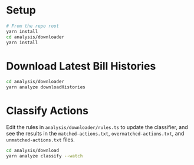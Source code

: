 # Setup

```sh
# From the repo root
yarn install
cd analysis/downloader
yarn install
```

# Download Latest Bill Histories

```sh
cd analysis/downloader
yarn analyze downloadHistories
```

# Classify Actions

Edit the rules in `analysis/downloader/rules.ts` to update the classifier, and see the results in the `matched-actions.txt`, `overmatched-actions.txt`, and `unmatched-actions.txt` files.

```sh
cd analysis/download
yarn analyze classify --watch
```
